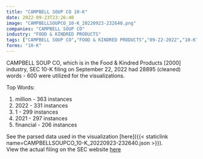 ```yaml
---
title: "CAMPBELL SOUP CO 10-K"
date: 2022-09-23T23:26:40
image: "CAMPBELLSOUPCO_10-K_20220923-232640.png"
companies: "CAMPBELL SOUP CO"
industry: "FOOD & KINDRED PRODUCTS"
tags: ["CAMPBELL SOUP CO","FOOD & KINDRED PRODUCTS","09-22-2022","10-K"]
forms: "10-K"
---
```

CAMPBELL SOUP CO, which is in the Food & Kindred Products [2000] industry, SEC 10-K filing on September 22, 2022 had 28895 (cleaned) words - 600 were utilized for the visualizations.

Top Words:
1. million - 363 instances
2. 2022 - 331 instances
3. 1 - 299 instances
4. 2021 - 297 instances
5. financial - 206 instances


See the parsed data used in the visualization [here]({{< staticlink name=CAMPBELLSOUPCO_10-K_20220923-232640.json >}}).  
View the actual filing on the SEC website [here](https://www.sec.gov/Archives/edgar/data/16732/0000016732-22-000093.txt)